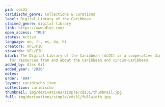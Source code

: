 ```yaml
---
pid: cds31
caridischo_genre: Collections & Curations
label: Digital Library of the Caribbean
claimed_genre: digital library
link: https://www.dloc.com/
open_access: 'TRUE'
status: Active
language: en, fr, es, du, ht
creators: UFL/FIU
stewards: UFL/FIU
blurb: The Digital Library of the Caribbean (dLOC) is a cooperative digital library
  for resources from and about the Caribbean and circum-Caribbean.
added_by: Alex Gil
added_year: '2020'
notes: 
order: '094'
layout: caridischo_item
collection: caridischo
thumbnail: img/derivatives/simple/cds31/thumbnail.jpg
full: img/derivatives/simple/cds31/fullwidth.jpg
---
```

